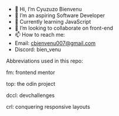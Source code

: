 - 👋 Hi, I’m Cyuzuzo Bienvenu
- 👀 I’m an aspiring Software Developer
- 🌱 Currently learning JavaScript
- 💞️ I’m looking to collaborate on front-end 
- 📫 How to reach me:
- Email: cbienvenu007@gmail.com
- Discord: bien_venu

Abbreviations used in this repo:

fm: frontend mentor

top: the odin project

dccl: devchallenges

crl: conquering responsive layouts


<!---
jwben1/jwben1 is a ✨ special ✨ repository because its `README.md` (this file) appears on your GitHub profile.
You can click the Preview link to take a look at your changes.
--->
